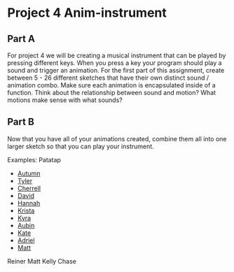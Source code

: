 # Project 4 Anim-instrument

## Part A
For project 4 we will be creating a musical instrument that can be played by pressing different keys. When you press a key your program should play a sound and trigger an animation. For the first part of this assignment, create between 5 - 26 different sketches that have their own distinct sound / animation combo. Make sure each animation is encapsulated inside of a function. Think about the relationship between sound and motion? What motions make sense with what sounds?


## Part B
Now that you have all of your animations created, combine them all into one larger sketch so that you can play your instrument.

Examples:
Patatap


* [Autumn](https://editor.p5js.org/retroauriel/sketches/B1dtzp0jX)
* [Tyler](https://editor.p5js.org/tmarks2/sketches/SJ7ERz2iX)
* [Cherrell](https://editor.p5js.org/cfinister/sketches/ByRIb3CiX)
* [David](https://editor.p5js.org/davidniles/full/r1q9WtN37)
* [Hannah](https://editor.p5js.org/hanna/sketches/SJbYI72sX)
* [Krista](https://editor.p5js.org/kristamiya/sketches/rkS0mcJh7)
* [Kyra](https://editor.p5js.org/kaknauer/sketches/S1A3MQhsm)
* [Aubin](https://editor.p5js.org/ameschuler@gmail.com/sketches/Syif3f2iQ)
* [Kate](https://editor.p5js.org/klblasco/sketches/B1Kanfns7)
* [Adriel](https://editor.p5js.org/American_Ren/sketches/Hyzj_Amnm)
* [Matt](https://editor.p5js.org/mtether@lion.lmu.edu/sketches/rJtwrnCsX)


Reiner
Matt
Kelly
Chase





